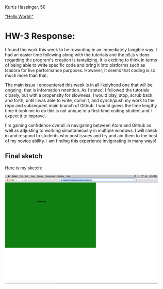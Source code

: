 Kurtis Hassinger, 50

["Hello World!"](https://kur19.github.io/120-work/hw-3/)


# HW-3 Response:

I found the work this week to be rewarding in an immediately tangible way.  I had an easier time following along with the tutorials and the p5.js videos regarding the program's creation is tantalizing.  It is exciting to think in terms of being able to write specific code and bring it into platforms such as Isadora for live performance purposes.  However, it seems that coding is so much more than that.

The main issue I encountered this week is in all likelyhood one that will be ongoing; that is information retention.  As I stated, I followed the tutorials closely, but with a propensity for slowness.  I would play, stop, scrub back and forth, until I was able to write, commit, and synch/push my work to the repo and subsequent main branch of Github.  I would guess the time lengthy time it took me to do this is not unique to a first-time coding student and I expect it to improve.

I'm gaining confidence overall in navigating between Atom and Github as well as adjusting to working simultaneously in multiple windows.  I will check in and respond to students who post issues and try and aid them to the best of my novice ability.  I am finding this experience invigorating in many ways!

## Final sketch

Here is my sketch:

![This is my final hw-3 sketch](imgs/hw-3image.png)
